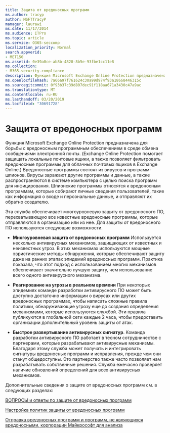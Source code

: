 ```yaml
---
title: Защита от вредоносных программ
ms.author: tracyp
author: MSFTTracyP
manager: laurawi
ms.date: 11/17/2014
ms.audience: ITPro
ms.topic: article
ms.service: O365-seccomp
localization_priority: Normal
search.appverid:
- MET150
ms.assetid: 0e39a0ce-ab8b-4820-8b5e-93fbe1cc11e8
ms.collection:
- M365-security-compliance
description: Функция Microsoft Exchange Online Protection предназначена для борьбы с вредоносным программным обеспечением в среде обмена сообщениями электронной почты. Вредоносные программы состоят из вирусов и программ-шпионов. Вирусы заражают другие программы и данные, а также распространяются в системе компьютера с целью поиска программ для инфицирования. Шпионские программы относятся к вредоносным программам, которые собирают личные сведения пользователей, такие как информация о входе и персональные данные, и отправляют их обратно создателю.
ms.openlocfilehash: 7a66a97f761624c30a99d974f93a18668446315c
ms.sourcegitcommit: 0f93b37c39d807dec91f118aa671a3430c47a9ac
ms.translationtype: MT
ms.contentlocale: ru-RU
ms.lasthandoff: 03/20/2019
ms.locfileid: "30691728"
---
```

# <a name="anti-malware-protection"></a>Защита от вредоносных программ

Функция Microsoft Exchange Online Protection предназначена для борьбы с вредоносным программным обеспечением в среде обмена сообщениями электронной почты. (Exchange Online Protection помогает защищать локальные почтовые ящики, а также позволяет фильтровать вредоносные программы для облачных почтовых ящиков в Exchange Online.) Вредоносные программы состоят из вирусов и программ-шпионов. Вирусы заражают другие программы и данные, а также распространяются в системе компьютера с целью поиска программ для инфицирования. Шпионские программы относятся к вредоносным программам, которые собирают личные сведения пользователей, такие как информация о входе и персональные данные, и отправляют их обратно создателю. 
  
Эта служба обеспечивает многоуровневую защиту от вредоносного ПО, перехватывающую все известные вредоносные программы, которые отправляются в организацию или из нее. Для защиты от вредоносного ПО используются следующие возможности.
  
- **Многоуровневая защита от вредоносных программ** Используется несколько антивирусных механизмов, защищающих от известных и неизвестных угроз. В этих механизмах используются мощные эвристические методы обнаружения, которые обеспечивают защиту даже на ранних этапах эпидемий вредоносных программ. Практика показала, что этот подход с использованием многих механизмов обеспечивает значительно лучшую защиту, чем использование всего одного антивирусного механизма. 
    
- **Реагирование на угрозы в реальном времени** При некоторых эпидемиях команде разработки антивирусного ПО может быть доступно достаточно информации о вирусах или других вредоносных программах, чтобы написать сложные правила политики, обнаруживающие угрозу еще до создания определения механизмами, которые используются службой. Эти правила публикуются в глобальной сети каждые 2 часа, чтобы предоставить организации дополнительный уровень защиты от атак. 
    
- **Быстрое развертывание антивирусных сигнатур**. Команда разработки антивирусного ПО работает в тесном сотрудничестве с партнерами, которые разрабатывают антивирусные механизмы. Благодаря этому служба может получать и интегрировать сигнатуры вредоносных программ и исправления, прежде чем они станут общедоступны. Это партнерство также часто позволяет нам разрабатывать собственные решения. Служба ежечасно проверяет наличие обновлений определений для всех антивирусных механизмов. 
    
Дополнительные сведения о защите от вредоносных программ см. в следующих разделах: 
  
[ВОПРОСЫ и ответы по защите от вредоносных программ](anti-malware-protection-faq-eop.md)
  
[Настройка политик защиты от вредоносных программ](configure-anti-malware-policies.md)
  
[Отправка вредоносных программ и программ, не являющихся вредоносными, корпорации Майкрософт для анализа](submitting-malware-and-non-malware-to-microsoft-for-analysis.md)
  

